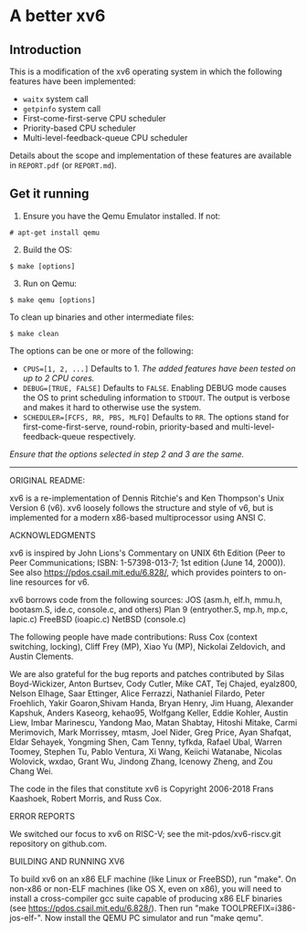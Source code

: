 # A better xv6

## Introduction
This is a modification of the xv6 operating system in which the following features have been implemented:
- `waitx` system call
- `getpinfo` system call
- First-come-first-serve CPU scheduler
- Priority-based CPU scheduler
- Multi-level-feedback-queue CPU scheduler

Details about the scope and implementation of these features are available in `REPORT.pdf` (or `REPORT.md`).

## Get it running
1. Ensure you have the Qemu Emulator installed. If not:
```(shell)
# apt-get install qemu
```
2. Build the OS:
```(shell)
$ make [options]
```
3. Run on Qemu:
```(shell)
$ make qemu [options]
```

To clean up binaries and other intermediate files:
```(shell)
$ make clean
```

The options can be one or more of the following:
- `CPUS=[1, 2, ...]` Defaults to 1.
*The added features have been tested on up to 2 CPU cores.*
- `DEBUG=[TRUE, FALSE]` Defaults to `FALSE`.
Enabling DEBUG mode causes the OS to print scheduling information to `STDOUT`. The output is verbose and makes it hard to otherwise use the system.
- `SCHEDULER=[FCFS, RR, PBS, MLFQ]` Defaults to `RR`.
The options stand for first-come-first-serve, round-robin, priority-based and multi-level-feedback-queue respectively.

*Ensure that the options selected in step 2 and 3 are the same.*

-------------------------------------------------------------------------

ORIGINAL README:

xv6 is a re-implementation of Dennis Ritchie's and Ken Thompson's Unix
Version 6 (v6).  xv6 loosely follows the structure and style of v6,
but is implemented for a modern x86-based multiprocessor using ANSI C.

ACKNOWLEDGMENTS

xv6 is inspired by John Lions's Commentary on UNIX 6th Edition (Peer
to Peer Communications; ISBN: 1-57398-013-7; 1st edition (June 14,
2000)). See also https://pdos.csail.mit.edu/6.828/, which
provides pointers to on-line resources for v6.

xv6 borrows code from the following sources:
    JOS (asm.h, elf.h, mmu.h, bootasm.S, ide.c, console.c, and others)
    Plan 9 (entryother.S, mp.h, mp.c, lapic.c)
    FreeBSD (ioapic.c)
    NetBSD (console.c)

The following people have made contributions: Russ Cox (context switching,
locking), Cliff Frey (MP), Xiao Yu (MP), Nickolai Zeldovich, and Austin
Clements.

We are also grateful for the bug reports and patches contributed by Silas
Boyd-Wickizer, Anton Burtsev, Cody Cutler, Mike CAT, Tej Chajed, eyalz800,
Nelson Elhage, Saar Ettinger, Alice Ferrazzi, Nathaniel Filardo, Peter
Froehlich, Yakir Goaron,Shivam Handa, Bryan Henry, Jim Huang, Alexander
Kapshuk, Anders Kaseorg, kehao95, Wolfgang Keller, Eddie Kohler, Austin
Liew, Imbar Marinescu, Yandong Mao, Matan Shabtay, Hitoshi Mitake, Carmi
Merimovich, Mark Morrissey, mtasm, Joel Nider, Greg Price, Ayan Shafqat,
Eldar Sehayek, Yongming Shen, Cam Tenny, tyfkda, Rafael Ubal, Warren
Toomey, Stephen Tu, Pablo Ventura, Xi Wang, Keiichi Watanabe, Nicolas
Wolovick, wxdao, Grant Wu, Jindong Zhang, Icenowy Zheng, and Zou Chang Wei.

The code in the files that constitute xv6 is
Copyright 2006-2018 Frans Kaashoek, Robert Morris, and Russ Cox.

ERROR REPORTS

We switched our focus to xv6 on RISC-V; see the mit-pdos/xv6-riscv.git
repository on github.com.

BUILDING AND RUNNING XV6

To build xv6 on an x86 ELF machine (like Linux or FreeBSD), run
"make". On non-x86 or non-ELF machines (like OS X, even on x86), you
will need to install a cross-compiler gcc suite capable of producing
x86 ELF binaries (see https://pdos.csail.mit.edu/6.828/).
Then run "make TOOLPREFIX=i386-jos-elf-". Now install the QEMU PC
simulator and run "make qemu".

